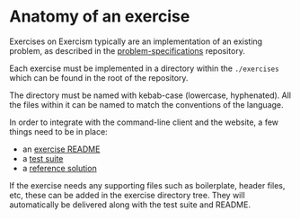 # Anatomy of an exercise

Exercises on Exercism typically are an implementation of an existing problem, as described in the [problem-specifications](https://github.com/exercism/problem-specifications) repository.

Each exercise must be implemented in a directory within the `./exercises` which can be found in the root of the repository.

The directory must be named with kebab-case \(lowercase, hyphenated\). All the files within it can be named to match the conventions of the language.

In order to integrate with the command-line client and the website, a few things need to be in place:

* an [exercise README](readmes.md)
* a [test suite](test-suites.md)
* a [reference solution](reference-solution.md)

If the exercise needs any supporting files such as boilerplate, header files, etc, these can be added in the exercise directory tree. They will automatically be delivered along with the test suite and README.

